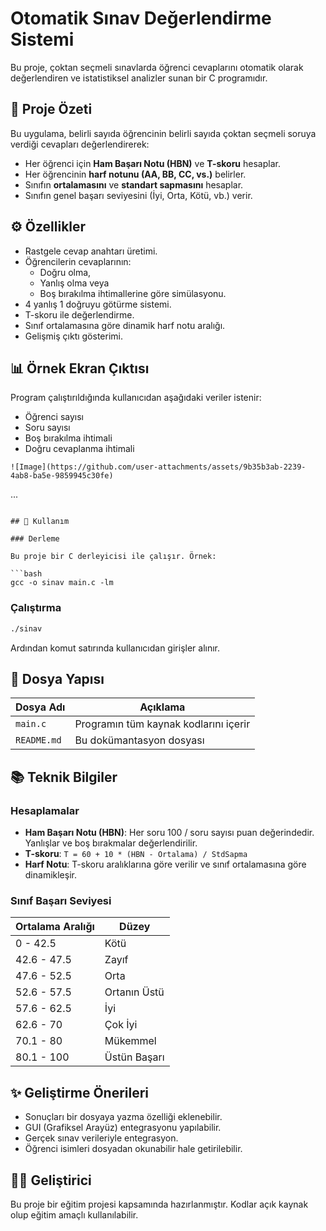 
# Otomatik Sınav Değerlendirme Sistemi

Bu proje, çoktan seçmeli sınavlarda öğrenci cevaplarını otomatik olarak değerlendiren ve istatistiksel analizler sunan bir C programıdır.

## 🧩 Proje Özeti

Bu uygulama, belirli sayıda öğrencinin belirli sayıda çoktan seçmeli soruya verdiği cevapları değerlendirerek:

- Her öğrenci için **Ham Başarı Notu (HBN)** ve **T-skoru** hesaplar.
- Her öğrencinin **harf notunu (AA, BB, CC, vs.)** belirler.
- Sınıfın **ortalamasını** ve **standart sapmasını** hesaplar.
- Sınıfın genel başarı seviyesini (İyi, Orta, Kötü, vb.) verir.

## ⚙️ Özellikler

- Rastgele cevap anahtarı üretimi.
- Öğrencilerin cevaplarının:
  - Doğru olma,
  - Yanlış olma veya
  - Boş bırakılma ihtimallerine göre simülasyonu.
- 4 yanlış 1 doğruyu götürme sistemi.
- T-skoru ile değerlendirme.
- Sınıf ortalamasına göre dinamik harf notu aralığı.
- Gelişmiş çıktı gösterimi.

## 📊 Örnek Ekran Çıktısı

Program çalıştırıldığında kullanıcıdan aşağıdaki veriler istenir:

- Öğrenci sayısı
- Soru sayısı
- Boş bırakılma ihtimali
- Doğru cevaplanma ihtimali

```
![Image](https://github.com/user-attachments/assets/9b35b3ab-2239-4ab8-ba5e-9859945c30fe)

```
...
```

## 📌 Kullanım

### Derleme

Bu proje bir C derleyicisi ile çalışır. Örnek:

```bash
gcc -o sinav main.c -lm
```

### Çalıştırma

```bash
./sinav
```

Ardından komut satırında kullanıcıdan girişler alınır.

## 📁 Dosya Yapısı

| Dosya Adı     | Açıklama                                 |
|---------------|------------------------------------------|
| `main.c`      | Programın tüm kaynak kodlarını içerir    |
| `README.md`   | Bu dokümantasyon dosyası                 |

## 📚 Teknik Bilgiler

### Hesaplamalar

- **Ham Başarı Notu (HBN)**: Her soru 100 / soru sayısı puan değerindedir. Yanlışlar ve boş bırakmalar değerlendirilir.
- **T-skoru**: `T = 60 + 10 * (HBN - Ortalama) / StdSapma`
- **Harf Notu**: T-skoru aralıklarına göre verilir ve sınıf ortalamasına göre dinamikleşir.

### Sınıf Başarı Seviyesi

| Ortalama Aralığı | Düzey         |
|------------------|---------------|
| 0 - 42.5         | Kötü          |
| 42.6 - 47.5      | Zayıf         |
| 47.6 - 52.5      | Orta          |
| 52.6 - 57.5      | Ortanın Üstü  |
| 57.6 - 62.5      | İyi           |
| 62.6 - 70        | Çok İyi       |
| 70.1 - 80        | Mükemmel      |
| 80.1 - 100       | Üstün Başarı  |

## ✨ Geliştirme Önerileri

- Sonuçları bir dosyaya yazma özelliği eklenebilir.
- GUI (Grafiksel Arayüz) entegrasyonu yapılabilir.
- Gerçek sınav verileriyle entegrasyon.
- Öğrenci isimleri dosyadan okunabilir hale getirilebilir.

## 🧑‍💻 Geliştirici

Bu proje bir eğitim projesi kapsamında hazırlanmıştır. Kodlar açık kaynak olup eğitim amaçlı kullanılabilir.
